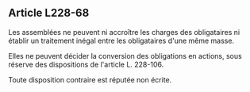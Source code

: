 Article L228-68
----
Les assemblées ne peuvent ni accroître les charges des obligataires ni établir
un traitement inégal entre les obligataires d'une même masse.

Elles ne peuvent décider la conversion des obligations en actions, sous réserve
des dispositions de l'article L. 228-106.

Toute disposition contraire est réputée non écrite.
